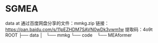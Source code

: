 # SGMEA
data at
通过百度网盘分享的文件：mmkg.zip
链接：https://pan.baidu.com/s/11pEZHDM7SAVN0wDk3vwm1w 
提取码：4o9t
ROOT
├── data
│   └── mmkg
└── code
    └── MEAformer
